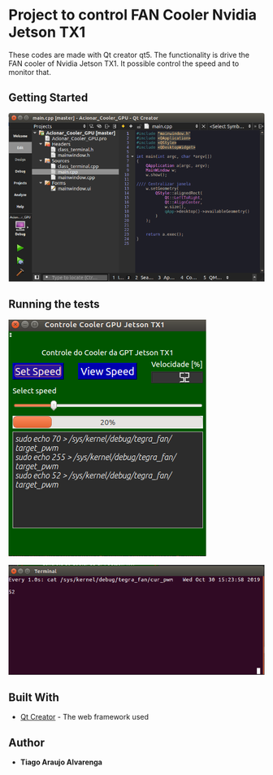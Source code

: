 # Project to control FAN Cooler Nvidia Jetson TX1

These codes are made with Qt creator qt5. The functionality is drive the FAN cooler of Nvidia Jetson TX1. It possible control the speed and to monitor that.


<!----------------------------------->
<!--Como copiar e rodar-->
<!----------------------------------->
## Getting Started 

![Program in Qt Creator](https://github.com/TiagoAA/JetsonTX1/blob/master/Acionar_Cooler_GPU/Figures/Screenshot%20from%202019-10-30%2015-26-48.png)


<!----------------------------------->
<!--Exemplo do sistema-->
<!----------------------------------->
## Running the tests

![Program view](https://github.com/TiagoAA/JetsonTX1/blob/master/Acionar_Cooler_GPU/Figures/Screenshot%20from%202019-10-30%2015-23-04.png)   

![terminal open to speed view](https://github.com/TiagoAA/JetsonTX1/blob/master/Acionar_Cooler_GPU/Figures/Screenshot%20from%202019-10-30%2015-23-58.png)  


## Built With
* [Qt Creator](https://www.qt.io/) - The web framework used



## Author
* **Tiago Araujo Alvarenga**
